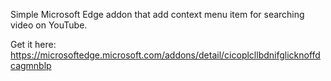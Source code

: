 Simple Microsoft Edge addon that add context menu item for searching video on YouTube.

Get it here: https://microsoftedge.microsoft.com/addons/detail/cicoplcllbdnifglicknoffdcagmnblp

